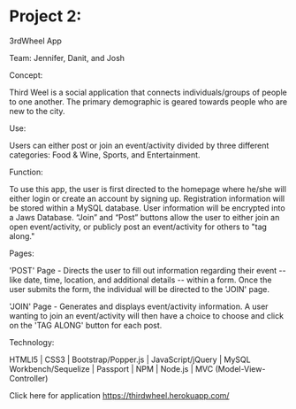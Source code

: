 # Project 2: 

3rdWheel App

Team: Jennifer, Danit, and Josh

Concept:

Third Weel is a social application that connects individuals/groups of people to one another. The primary demographic is geared towards people who are new to the city.

Use:

Users can either post or join an event/activity divided by three different categories: Food & Wine, Sports, and Entertainment.

Function: 

To use this app, the user is first directed to the homepage where he/she will either login or create an account by signing up. Registration information will be stored within a MySQL database. User information will be encrypted into a Jaws Database. “Join” and “Post” buttons allow the user to either join an open event/activity, or publicly post an event/activity for others to "tag along."

Pages:

'POST' Page - Directs the user to fill out information regarding their event -- like date, time, location, and additional details -- within a form. Once the user submits the form, the individual will be directed to the 'JOIN' page.

'JOIN' Page - Generates and displays event/activity information. A user wanting to join an event/activity will then have a choice to choose and click on the 'TAG ALONG' button for each post.

Technology:

HTMLl5 | CSS3 | Bootstrap/Popper.js | JavaScript/jQuery | MySQL Workbench/Sequelize | Passport | NPM | Node.js | MVC (Model-View-Controller)

Click here for application https://thirdwheel.herokuapp.com/

